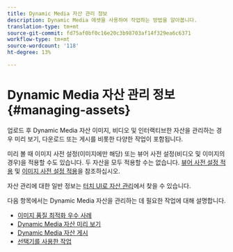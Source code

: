 ```yaml
---
title: Dynamic Media 자산 관리 정보
description: Dynamic Media 에셋을 사용하여 작업하는 방법을 알아봅니다.
translation-type: tm+mt
source-git-commit: fd75af0bf0c16e20c3b98703af14f329ea6c6371
workflow-type: tm+mt
source-wordcount: '118'
ht-degree: 13%

---
```



# Dynamic Media 자산 관리 정보 {#managing-assets}

업로드 후 Dynamic Media 자산 이미지, 비디오 및 인터랙티브한 자산을 관리하는 경우 미리 보기, 다운로드 또는 게시를 비롯한 다양한 작업이 포함됩니다.

미리 볼 때 이미지 사전 설정(이미지에만 해당) 또는 뷰어 사전 설정(비디오 및 이미지의 경우)을 적용할 수도 있습니다. 두 자산을 모두 적용할 수는 없습니다. [뷰어 사전 설정 적용](viewer-presets.md) 및 [이미지 사전 설정 적용](image-presets.md)을 참조하십시오.

자산 관리에 대한 일반 정보는 [터치 UI로 자산 관리](/help/assets/manage-digital-assets.md)에서 찾을 수 있습니다.

다음 항목에서는 Dynamic Media 자산을 관리하는 데 필요한 작업에 대해 설명합니다.

* [이미지 품질 최적화 우수 사례](best-practices-for-optimizing-the-quality-of-your-images.md)
* [Dynamic Media 자산 미리 보기](previewing-assets.md)
* [Dynamic Media 자산 게시](publishing-dynamicmedia-assets.md)
* [선택기를 사용한 작업](working-with-selectors.md)

